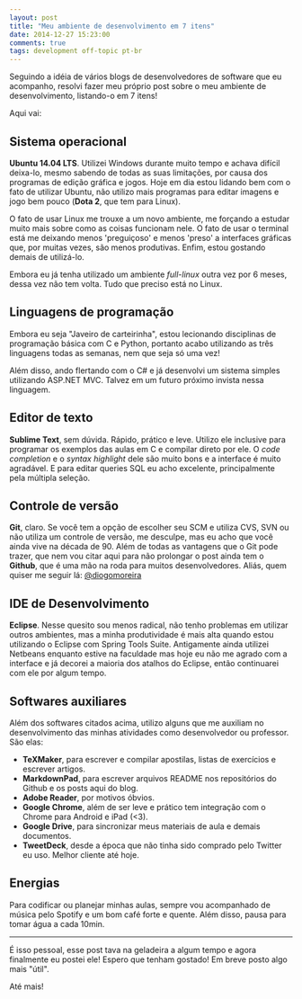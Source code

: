 ```yaml
---
layout: post
title: "Meu ambiente de desenvolvimento em 7 itens"
date: 2014-12-27 15:23:00
comments: true
tags: development off-topic pt-br
---
```

Seguindo a idéia de vários blogs de desenvolvedores de software que eu acompanho, resolvi fazer meu próprio post sobre o meu ambiente de desenvolvimento, listando-o em 7 itens!

Aqui vai:

## Sistema operacional ##

**Ubuntu 14.04 LTS**. Utilizei Windows durante muito tempo e achava difícil deixa-lo, mesmo sabendo de todas as suas limitações, por causa dos programas de edição gráfica e jogos. Hoje em dia estou lidando bem com o fato de utilizar Ubuntu, não utilizo mais programas para editar imagens e jogo bem pouco (**Dota 2**, que tem para Linux).

O fato de usar Linux me trouxe a um novo ambiente, me forçando a estudar muito mais sobre como as coisas funcionam nele. O fato de usar o terminal está me deixando menos 'preguiçoso' e menos 'preso' a interfaces gráficas que, por muitas vezes, são menos produtivas. Enfim, estou gostando demais de utilizá-lo.

Embora eu já tenha utilizado um ambiente *full-linux* outra vez por 6 meses, dessa vez não tem volta. Tudo que preciso está no Linux.

## Linguagens de programação ##

Embora eu seja "Javeiro de carteirinha", estou lecionando disciplinas de programação básica com C e Python, portanto acabo utilizando as três linguagens todas as semanas, nem que seja só uma vez!

Além disso, ando flertando com o C# e já desenvolvi um sistema simples utilizando ASP.NET MVC. Talvez em um futuro próximo invista nessa linguagem.

## Editor de texto ##

**Sublime Text**, sem dúvida. Rápido, prático e leve. Utilizo ele inclusive para programar os exemplos das aulas em C e compilar direto por ele. O *code completion* e o *syntax highlight* dele são muito bons e a interface é muito agradável. E para editar queries SQL eu acho excelente, principalmente pela múltipla seleção.

## Controle de versão ##

**Git**, claro. Se você tem a opção de escolher seu SCM e utiliza CVS, SVN ou não utiliza um controle de versão, me desculpe, mas eu acho que você ainda vive na década de 90. Além de todas as vantagens que o Git pode trazer, que nem vou citar aqui para não prolongar o post ainda tem o **Github**, que é uma mão na roda para muitos desenvolvedores. Aliás, quem quiser me seguir lá: [@diogomoreira](http://github.com/diogomoreira)

## IDE de Desenvolvimento ##

**Eclipse**. Nesse quesito sou menos radical, não tenho problemas em utilizar outros ambientes, mas a minha produtividade é mais alta quando estou utilizando o Eclipse com Spring Tools Suite. Antigamente ainda utilizei Netbeans enquanto estive na faculdade mas hoje eu não me agrado com a interface e já decorei a maioria dos atalhos do Eclipse, então continuarei com ele por algum tempo.

## Softwares auxiliares ##

Além dos softwares citados acima, utilizo alguns que me auxiliam no desenvolvimento das minhas atividades como desenvolvedor ou professor. São elas:

- **TeXMaker**, para escrever e compilar apostilas, listas de exercícios e escrever artigos.
- **MarkdownPad**, para escrever arquivos README nos repositórios do Github e os posts aqui do blog.
- **Adobe Reader**, por motivos óbvios.
- **Google Chrome**, além de ser leve e prático tem integração com o Chrome para Android e iPad (<3).
- **Google Drive**, para sincronizar meus materiais de aula e demais documentos.
- **TweetDeck**, desde a época que não tinha sido comprado pelo Twitter eu uso. Melhor cliente até hoje.

## Energias ##

Para codificar ou planejar minhas aulas, sempre vou acompanhado de música pelo Spotify e um bom café forte e quente. Além disso, pausa para tomar água a cada 10min.

----------

É isso pessoal, esse post tava na geladeira a algum tempo e agora finalmente eu postei ele!
Espero que tenham gostado! Em breve posto algo mais "útil".

Até mais!

